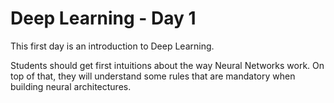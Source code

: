 # Deep Learning - Day 1

This first day is an introduction to Deep Learning.

Students should get first intuitions about the way Neural Networks work. On top of that, they will understand some rules that are mandatory when building neural architectures.
